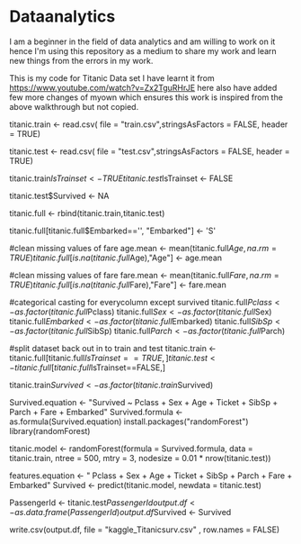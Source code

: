 # Dataanalytics

I am a beginner in the field of data analytics and am willing to work on it hence I'm using this repository as a medium to share my work and learn new things from the errors in my work.

This is my code for Titanic Data set I have learnt it from https://www.youtube.com/watch?v=Zx2TguRHrJE here also have added few more changes of myown which ensures this work is inspired from the above walkthrough but not copied.

titanic.train <- read.csv( file = "train.csv",stringsAsFactors = FALSE, header = TRUE)

titanic.test <- read.csv( file = "test.csv",stringsAsFactors = FALSE, header = TRUE)

titanic.train$IsTrainset <- TRUE
titanic.test$IsTrainset <- FALSE

titanic.test$Survived <- NA

titanic.full <- rbind(titanic.train,titanic.test)

titanic.full[titanic.full$Embarked=='', "Embarked"] <- 'S'

#clean missing values of fare
age.mean <- mean(titanic.full$Age, na.rm = TRUE)
titanic.full[is.na(titanic.full$Age),"Age"] <- age.mean

#clean missing values of fare
fare.mean <- mean(titanic.full$Fare, na.rm = TRUE)
titanic.full[is.na(titanic.full$Fare),"Fare"] <- fare.mean

#categorical casting for everycolumn except survived
titanic.full$Pclass <- as.factor(titanic.full$Pclass)
titanic.full$Sex <- as.factor(titanic.full$Sex)
titanic.full$Embarked <- as.factor(titanic.full$Embarked)
titanic.full$SibSp <- as.factor(titanic.full$SibSp)
titanic.full$Parch <- as.factor(titanic.full$Parch)

#split dataset back out in to train and test
titanic.train <- titanic.full[titanic.full$IsTrainset==TRUE,]
titanic.test <- titanic.full[titanic.full$IsTrainset==FALSE,]

titanic.train$Survived <- as.factor(titanic.train$Survived)

Survived.equation <- "Survived ~ Pclass + Sex + Age + Ticket + SibSp + Parch + Fare + Embarked"
Survived.formula <- as.formula(Survived.equation)
install.packages("randomForest")
library(randomForest)

 titanic.model <- randomForest(formula = Survived.formula, data = titanic.train, ntree = 500, mtry = 3, nodesize = 0.01 * nrow(titanic.test))
 
 features.equation <- " Pclass + Sex + Age + Ticket + SibSp + Parch + Fare + Embarked"
Survived <- predict(titanic.model, newdata = titanic.test)

PassengerId <- titanic.test$PassengerId
output.df <- as.data.frame(PassengerId)
output.df$Survived <- Survived

write.csv(output.df, file = "kaggle_Titanicsurv.csv" , row.names = FALSE)
